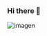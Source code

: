 ### Hi there 👋


![imagen](https://user-images.githubusercontent.com/54822723/163286675-3a46871f-f9a9-4451-9b7a-77b8dfec1c23.png)


<!--
**fioreColoca/fioreColoca** is a ✨ _special_ ✨ repository because its `README.md` (this file) appears on your GitHub profile.

Here are some ideas to get you started:

- 🔭 I’m currently working on ...
- 🌱 I’m currently learning ...
- 👯 I’m looking to collaborate on ...
- 🤔 I’m looking for help with ...
- 💬 Ask me about ...
- 📫 How to reach me: ...
- 😄 Pronouns: ...
- ⚡ Fun fact: ...
-->
